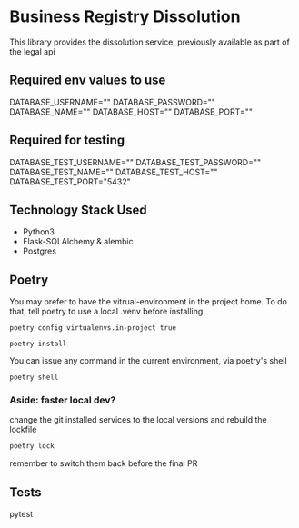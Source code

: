 



# Business Registry Dissolution

This library provides the dissolution service, previously available as part of the legal api

## Required env values to use
DATABASE_USERNAME=""
DATABASE_PASSWORD=""
DATABASE_NAME=""
DATABASE_HOST=""
DATABASE_PORT=""

## Required for testing
DATABASE_TEST_USERNAME=""
DATABASE_TEST_PASSWORD=""
DATABASE_TEST_NAME=""
DATABASE_TEST_HOST=""
DATABASE_TEST_PORT="5432"

## Technology Stack Used
* Python3
* Flask-SQLAlchemy & alembic
* Postgres


## Poetry
You may prefer to have the vitrual-environment in the project home. To do that, tell poetry to use a local .venv before installing.
```shell
poetry config virtualenvs.in-project true
```
```shell
poetry install
```

You can issue any command in the current environment, via poetry's shell
```shell
poetry shell
```

### Aside: faster local dev?
change the git installed services to the local versions and rebuild the lockfile
```bash
poetry lock
```
remember to switch them back before the final PR

## Tests
pytest